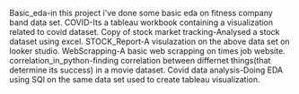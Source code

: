 Basic_eda-in this project i've done some basic eda on fitness company band data set.
COVID-Its a tableau workbook containing a visualization related to covid dataset.
Copy of stock market tracking-Analysed a stock dataset using excel.
STOCK_Report-A visulazation on the above data set on looker studio.
WebScrapping-A basic web scrapping on times job website.
correlation_in_python-finding correlation between differnet things(that determine its success) in a movie dataset.
Covid data analysis-Doing EDA using SQl on the same data set used to create tableau visualization.
